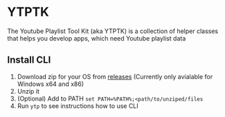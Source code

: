 # YTPTK
The Youtube Playlist Tool Kit (aka YTPTK) is a collection of helper classes that helps you develop apps, which need Youtube playlist data

## Install CLI
1. Download zip for your OS from [releases](https://github.com/joffarex/YTPTK/releases/tag/v1.0.0) (Currently only avialable for Windows x64 and x86)
2. Unzip it
3. (Optional) Add to PATH `set PATH=%PATH%;<path/to/unziped/files`
4. Run `ytp` to see instructions how to use CLI